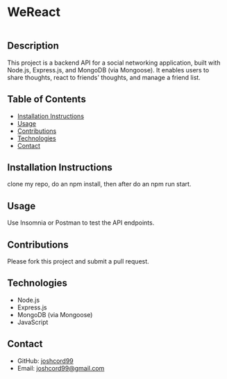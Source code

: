 # WeReact
<!-- Insert Gif Here -->
![]()

<!-- // Provide a brief overview of what the project is about, its purpose, and what problem it solves. -->
## Description
This project is a backend API for a social networking application, built with Node.js, Express.js, and MongoDB (via Mongoose). It enables users to share thoughts, react to friends' thoughts, and manage a friend list.

<!-- //List the main sections of the README for easy navigation, especially for longer documents. -->
## Table of Contents
- [Installation Instructions](#installation-instructions)
- [Usage](#usage)
- [Contributions](#contributions)
- [Technologies](#technologies)
- [Contact](#contact)

<!-- //Explain how to install the project. Include system requirements, necessary dependencies, and step-by-step instructions. -->
## Installation Instructions
clone my repo, do an npm install, then after do an npm run start.

<!-- //Provide examples of how to use the project, including code snippets, command line instructions, or screenshots if applicable. -->
## Usage
Use Insomnia or Postman to test the API endpoints.

<!-- //Outline guidelines for contributing to the project, including code standards, the process for submitting pull requests, and any rules for collaboration. -->
## Contributions
Please fork this project and submit a pull request.

<!-- //list technolgies used. -->
## Technologies
- Node.js
- Express.js
- MongoDB (via Mongoose)
- JavaScript

<!-- //Provide contact details for users to reach out for support or inquiries, including email or links to social media profiles. -->
## Contact
- GitHub: [joshcord99](https://github.com/joshcord99)
- Email: joshcord99@gmail.com
  
